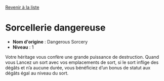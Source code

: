 [Revenir à la liste](..)

# Sorcellerie dangereuse

 * **Nom d'origine** : Dangerous Sorcery
 * **Niveau** : 1


<p>Votre héritage vous confère une grande puissance de destruction. Quand vous Lancez un sort avec vos emplacements de sort, si le sort inflige des dégâts et n’a aucune durée, vous bénéficiez d’un bonus de statut aux dégâts égal au niveau du sort.</p>